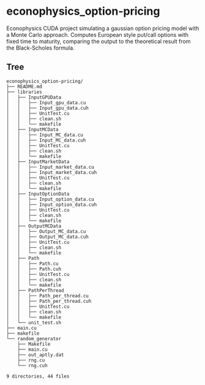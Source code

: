 # econophysics_option-pricing
Econophysics CUDA project simulating a gaussian option pricing model with a Monte Carlo approach. Computes European style put/call options with fixed time to maturity, comparing the output to the theoretical result from the Black-Scholes formula.

## Tree
```
econophysics_option-pricing/
├── README.md
├── libraries
│   ├── InputGPUData
│   │   ├── Input_gpu_data.cu
│   │   ├── Input_gpu_data.cuh
│   │   ├── UnitTest.cu
│   │   ├── clean.sh
│   │   └── makefile
│   ├── InputMCData
│   │   ├── Input_MC_data.cu
│   │   ├── Input_MC_data.cuh
│   │   ├── UnitTest.cu
│   │   ├── clean.sh
│   │   └── makefile
│   ├── InputMarketData
│   │   ├── Input_market_data.cu
│   │   ├── Input_market_data.cuh
│   │   ├── UnitTest.cu
│   │   ├── clean.sh
│   │   └── makefile
│   ├── InputOptionData
│   │   ├── Input_option_data.cu
│   │   ├── Input_option_data.cuh
│   │   ├── UnitTest.cu
│   │   ├── clean.sh
│   │   └── makefile
│   ├── OutputMCData
│   │   ├── Output_MC_data.cu
│   │   ├── Output_MC_data.cuh
│   │   ├── UnitTest.cu
│   │   ├── clean.sh
│   │   └── makefile
│   ├── Path
│   │   ├── Path.cu
│   │   ├── Path.cuh
│   │   ├── UnitTest.cu
│   │   ├── clean.sh
│   │   └── makefile
│   ├── PathPerThread
│   │   ├── Path_per_thread.cu
│   │   ├── Path_per_thread.cuh
│   │   ├── UnitTest.cu
│   │   ├── clean.sh
│   │   └── makefile
│   └── unit_test.sh
├── main.cu
├── makefile
└── random_generator
    ├── Makefile
    ├── main.cu
    ├── out_aptly.dat
    ├── rng.cu
    └── rng.cuh

9 directories, 44 files
```
